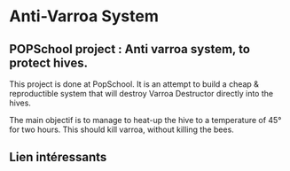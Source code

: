 # Anti-Varroa System  #

##  POPSchool project : Anti varroa system, to protect hives. ## 

This project is done at PopSchool. It is an attempt to build a cheap & reproductible system that will destroy Varroa Destructor directly into the hives.

The main objectif is to manage to heat-up the hive to a temperature of 45° for two hours. This should kill varroa, without killing the bees.

## Lien intéressants ## 
